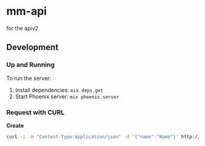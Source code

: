 # mm-api
for the apiv2

## Development

### Up and Running

To run the server:

 1. Install dependencies: `mix deps.get`
 2. Start Phoenix server: `mix phoenix.server`

### Request with CURL

**Create**
```bash
curl -i -H "Content-Type:application/json" -d '{"name":"Name"}' http://localhost:8080/bq"
``` 